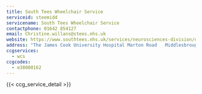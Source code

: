 ```yaml
---
title: South Tees Wheelchair Service
serviceid: steemidd
servicename: South Tees Wheelchair Service
contactphone: 01642 854127
email: Christine.willans@stees.nhs.uk
website: https://www.southtees.nhs.uk/services/neurosciences-division/disablement-services-centre/south-tees-wheelchair-service/
address: "The James Cook University Hospital Marton Road   Middlesbrough Cleveland TS4 3BW"
ccgservices:
  - wcs
ccgcodes:
  - e38000162
---
```


{{< ccg_service_detail >}}
